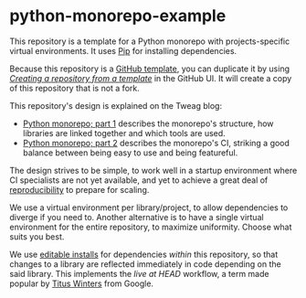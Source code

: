 # python-monorepo-example

This repository is a template for a Python monorepo with projects-specific
virtual environments. It uses [Pip](https://pypi.org/project/pip/) for installing dependencies.

Because this repository is a [GitHub template](https://docs.github.com/en/repositories/creating-and-managing-repositories/creating-a-template-repository),
you can duplicate it by using
[_Creating a repository from a template_](https://docs.github.com/en/repositories/creating-and-managing-repositories/creating-a-repository-from-a-template) in the GitHub UI. It will create
a copy of this repository that is not a fork.

This repository's design is explained on the Tweag blog:

* [Python monorepo; part 1](https://www.tweag.io/blog/2023-04-04-python-monorepo-1/)
  describes the monorepo's structure, how libraries are linked together and which
  tools are used.
* [Python monorepo; part 2](https://www.tweag.io/blog/2023-07-13-python-monorepo-2)
  describes the monorepo's CI, striking a good balance between being easy to use and being
  featureful.

The design strives to be simple, to work well in a startup environment where
CI specialists are not yet available, and yet to achieve a great deal
of [reproducibility](https://reproducible-builds.org/) to prepare for scaling.

We use a virtual environment per library/project, to allow dependencies to
diverge if you need to. Another alternative is to have a single virtual environment
for the entire repository, to maximize uniformity. Choose what suits you best.

We use [editable installs](https://setuptools.pypa.io/en/latest/userguide/development_mode.html)
for dependencies _within_ this repository, so that changes to a library are reflected
immediately in code depending on the said library. This implements
the _live at HEAD_ workflow, a term made popular by
[Titus Winters](https://www.youtube.com/watch?v=tISy7EJQPzI) from Google.
